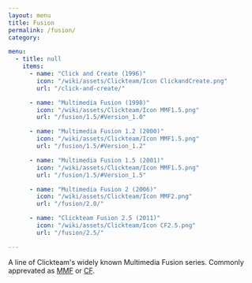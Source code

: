 ```yaml
---
layout: menu
title: Fusion
permalink: /fusion/
category:

menu:
  - title: null
    items:
      - name: "Click and Create (1996)"
        icon: "/wiki/assets/Clickteam/Icon ClickandCreate.png"
        url: "/click-and-create/"

      - name: "Multimedia Fusion (1998)"
        icon: "/wiki/assets/Clickteam/Icon MMF1.5.png"
        url: "/fusion/1.5/#Version_1.0"

      - name: "Multimedia Fusion 1.2 (2000)"
        icon: "/wiki/assets/Clickteam/Icon MMF1.5.png"
        url: "/fusion/1.5/#Version_1.2"

      - name: "Multimedia Fusion 1.5 (2001)"
        icon: "/wiki/assets/Clickteam/Icon MMF1.5.png"
        url: "/fusion/1.5/#Version_1.5"

      - name: "Multimedia Fusion 2 (2006)"
        icon: "/wiki/assets/Clickteam/Icon MMF2.png"
        url: "/fusion/2.0/"

      - name: "Clickteam Fusion 2.5 (2011)"
        icon: "/wiki/assets/Clickteam/Icon CF2.5.png"
        url: "/fusion/2.5/"

---
```


A line of Clickteam's widely known Multimedia Fusion series.
Commonly apprevated as [MMF] or [CF].

[MMF]: /fusion/1.5/
[CF]: /fusion/2.5/
